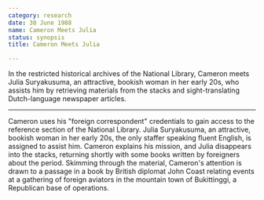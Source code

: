 ```yaml
---
category: research
date: 30 June 1988
name: Cameron Meets Julia
status: synopsis
title: Cameron Meets Julia

---
```

In the restricted historical archives of the National Library, Cameron meets Julia Suryakusuma, an attractive, bookish woman in her early 20s, who assists him by retrieving materials from the stacks and sight-translating Dutch-language newspaper articles. 

------

Cameron uses his "foreign correspondent" credentials to gain
access to the reference section of the National Library. Julia
Suryakusuma, an attractive, bookish woman in her early 20s, the only
staffer speaking fluent English, is assigned to assist him. Cameron explains his mission,
and Julia disappears into the stacks, returning shortly with some books
written by foreigners about the period. Skimming through the material,
Cameron's attention is drawn to a passage in a book by British diplomat
John Coast relating events at a gathering of foreign aviators in the
mountain town of Bukittinggi, a Republican base of operations.
